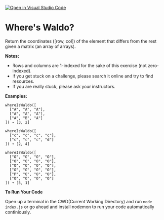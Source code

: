 [![Open in Visual Studio Code](https://classroom.github.com/assets/open-in-vscode-718a45dd9cf7e7f842a935f5ebbe5719a5e09af4491e668f4dbf3b35d5cca122.svg)](https://classroom.github.com/online_ide?assignment_repo_id=12352633&assignment_repo_type=AssignmentRepo)
# Where's Waldo?

Return the coordinates ([row, col]) of the element that differs from the rest given a matrix (an array of arrays).

**Notes:**
- Rows and columns are 1-indexed for the sake of this exercise (not zero-indexed).
- If you get stuck on a challenge, please search it online and try to find resources.
- If you are really stuck, please ask your instructors.

**Examples:**
```
whereIsWaldo([
  ["A", "A", "A"],
  ["A", "A", "A"],
  ["A", "B", "A"]
]) ➞ [3, 2]

whereIsWaldo([
  ["c", "c", "c", "c"],
  ["c", "c", "c", "d"]
]) ➞ [2, 4]

whereIsWaldo([
  ["O", "O", "O", "O"],
  ["O", "O", "O", "O"],
  ["O", "O", "O", "O"],
  ["O", "O", "O", "O"],
  ["P", "O", "O", "O"],
  ["O", "O", "O", "O"]
]) ➞ [5, 1]

```

**To Run Your Code**

Open up a terminal in the CWD(Current Working Directory) and run `node index.js` or go ahead and install nodemon to run your code automatically continiously.
